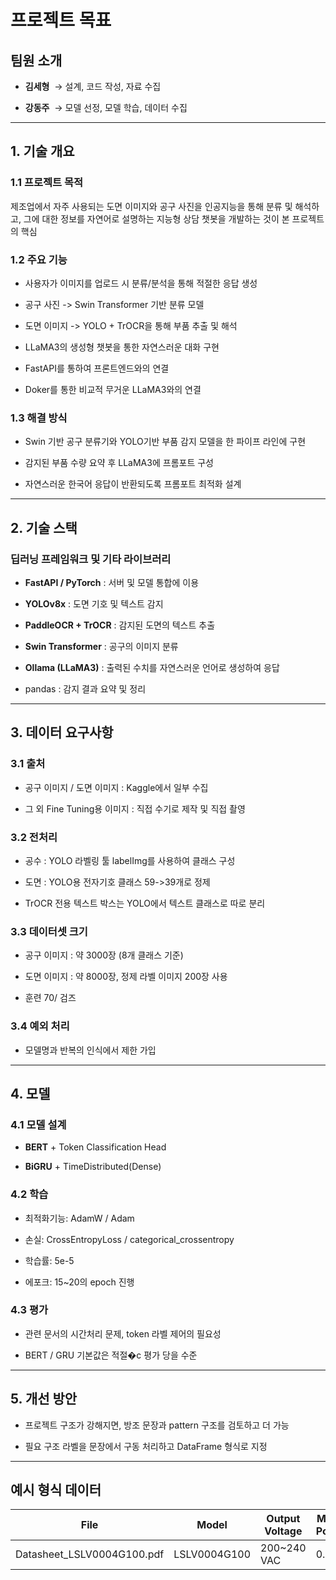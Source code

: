 # **프로젝트 목표**

  

## **팀원 소개**

- **김세형**  → 설계, 코드 작성, 자료 수집
    
- **강동주**  → 모델 선정, 모델 학습, 데이터 수집
    

---

## **1. 기술 개요**

  

### **1.1 프로젝트 목적**

  

제조업에서 자주 사용되는 도면 이미지와 공구 사진을 인공지능을 통해 분류 및 해석하고, 그에 대한 정보를
자연어로 설명하는 지능형 상담 챗봇을 개발하는 것이 본 프로젝트의 핵심

  

### **1.2 주요 기능**

- 사용자가 이미지를 업로드 시 분류/분석을 통해 적절한 응답 생성
    
- 공구 사진 -> Swin Transformer 기반 분류 모델
    
- 도면 이미지 -> YOLO + TrOCR을 통해 부품 추출 및 해석
    
- LLaMA3의 생성형 챗봇을 통한 자연스러운 대화 구현
     
- FastAPI를 통하여 프론트엔드와의 연결 
	 
- Doker를 통한 비교적 무거운 LLaMA3와의 연결
   

### **1.3 해결 방식**

- Swin 기반 공구 분류기와 YOLO기반 부품 감지 모델을 한 파이프 라인에 구현
    
- 감지된 부품 수량 요약 후 LLaMA3에 프롬포트 구성
    
- 자연스러운 한국어 응답이 반환되도록 프롬포트 최적화 설계
---

## **2. 기술 스택**

  

### 딥러닝 프레임워크 및 기타 라이브러리

- **FastAPI / PyTorch** : 서버 및 모델 통합에 이용
    
- **YOLOv8x** : 도면 기호 및 텍스트 감지
    
- **PaddleOCR + TrOCR** : 감지된 도면의 텍스트 추출
    
- **Swin Transformer** : 공구의 이미지 분류
    
- **Ollama (LLaMA3)** : 출력된 수치를 자연스러운 언어로 생성하여 응답
	
- pandas : 감지 결과 요약 및 정리
---

## **3. 데이터 요구사항**

  

### **3.1 출처**

- 공구 이미지 / 도면 이미지 : Kaggle에서 일부 수집
    
- 그 외 Fine Tuning용 이미지 : 직접 수기로 제작 및 직접 촬영
  

### **3.2 전처리**

- 공수 : YOLO 라벨링 툴 labelImg를 사용하여 클래스 구성
    
- 도면 : YOLO용 전자기호 클래스 59->39개로 정제
    
- TrOCR 전용 텍스트 박스는 YOLO에서 텍스트 클래스로 따로 분리
  

### **3.3 데이터셋 크기**

- 공구 이미지 : 약 3000장 (8개 클래스 기준)
    
- 도면 이미지 : 약 8000장, 정제 라벨 이미지 200장 사용
    
- 훈련 70/ 검즈
    

  

### **3.4 예외 처리**

- 모델명과 반복의 인식에서 제한 가입
    

---

## **4. 모델**

  

### **4.1 모델 설계**

- **BERT** + Token Classification Head
    
- **BiGRU** + TimeDistributed(Dense)
    

  

### **4.2 학습**

- 최적화기능: AdamW / Adam
    
- 손실: CrossEntropyLoss / categorical_crossentropy
    
- 학습률: 5e-5
    
- 에포크: 15~20의 epoch 진행
    

  

### **4.3 평가**

- 관련 문서의 시간처리 문제, token 라벨 제어의 필요성
    
- BERT / GRU 기본값은 적절�c 평가 당을 수준
    

---

## **5. 개선 방안**

- 프로젝트 구조가 강해지면, 방조 문장과 pattern 구조를 검토하고 더 가능
    
- 필요 구조 라벨을 문장에서 구동 처리하고 DataFrame 형식로 지정
    

---

## **예시 형식 데이터**

|**File**|**Model**|**Output Voltage**|**Motor Power**|**Output Current**|
|---|---|---|---|---|
|Datasheet_LSLV0004G100.pdf|LSLV0004G100|200~240 VAC|0.5 hp|2.5 A|
